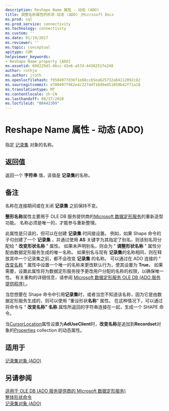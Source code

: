 ```yaml
---
description: Reshape Name 属性 - 动态 (ADO)
title: 调整名称属性的形状-动态 (ADO) |Microsoft Docs
ms.prod: sql
ms.prod_service: connectivity
ms.technology: connectivity
ms.custom: ''
ms.date: 01/19/2017
ms.reviewer: ''
ms.topic: conceptual
apitype: COM
helpviewer_keywords:
- Reshape Name property [ADO]
ms.assetid: 690229d1-46cc-42e6-a57d-4438251fe248
author: rothja
ms.author: jroth
ms.openlocfilehash: f9584977d36f1e88cc65ea625732a84112092c82
ms.sourcegitcommit: e700497f962e4c2274df16d9e651059b42ff1a10
ms.translationtype: MT
ms.contentlocale: zh-CN
ms.lasthandoff: 08/17/2020
ms.locfileid: "88442309"
---
```

# <a name="reshape-name-property-dynamic-ado"></a>Reshape Name 属性 - 动态 (ADO)
指定 [记录集](../../../ado/reference/ado-api/recordset-object-ado.md) 对象的名称。  
  
## <a name="return-values"></a>返回值  
 返回一个 **字符串** 值，该值是 **记录集**的名称。  
  
## <a name="remarks"></a>备注  
 名称在连接期间或在关闭 **记录集** 之前保持不变。  
  
 **整形名称**属性主要用于 OLE DB 服务提供商的[Microsoft 数据定形服务](../../../ado/guide/appendixes/microsoft-data-shaping-service-for-ole-db-ado-service-provider.md)的重新造型功能。 名称必须是唯一的，才能参与重新整理。  
  
 此属性是只读的，但可以在创建 **记录集** 时间接设置。 例如，如果 Shape 命令的子句创建了一个 **记录集** ，并通过使用 **AS** 关键字为其指定了别名，则该别名将分配给 " **改变形状名称** " 属性。 如果未声明别名，则会为 " **调整形状名称** " 属性分配由数据定形服务生成的唯一名称。 如果别名与现有 **记录集**的名称相同，则在释放其中一个记录集之前，都不会改变 **记录集** 的名称。 可以通过在 ADO 连接的 " [改变名称](../../../ado/reference/ado-api/reshape-name-property-dynamic-ado.md) " 属性中设置一个唯一的名称来更改默认行为，使其设置为 **True**。 如果需要，设置此属性将为数据定形服务授予更改用户分配的名称的权限，以确保唯一性。 有关重构的详细信息，请参阅 [Microsoft 数据定形服务 OLE DB (ADO 服务提供程序) ](../../../ado/guide/appendixes/microsoft-data-shaping-service-for-ole-db-ado-service-provider.md)。  
  
 当您想要在 Shape 命令中引用**记录集**时，或者当您不知道该名称，因为它是由数据定形服务生成的，则可以使用 "重设形状**名称**" 属性。 在这种情况下，可以通过将命令与 " **改变名称" 名称** 属性所返回的字符串连接在一起，生成一个 SHAPE 命令。  
  
 当[CursorLocation](../../../ado/reference/ado-api/cursorlocation-property-ado.md)属性设置为**AdUseClient**时，**改变名称**是追加到**Recordset**对象的[Properties](../../../ado/reference/ado-api/properties-collection-ado.md) collection 的动态属性。  
  
## <a name="applies-to"></a>适用于  
 [记录集对象 (ADO)](../../../ado/reference/ado-api/recordset-object-ado.md)  
  
## <a name="see-also"></a>另请参阅  
 [适用于 OLE DB (ADO 服务提供商的 Microsoft 数据定形服务) ](../../../ado/guide/appendixes/microsoft-data-shaping-service-for-ole-db-ado-service-provider.md)   
 [整体形状命令](../../../ado/guide/data/shape-commands-in-general.md)   
 [记录集对象 (ADO)](../../../ado/reference/ado-api/recordset-object-ado.md)
